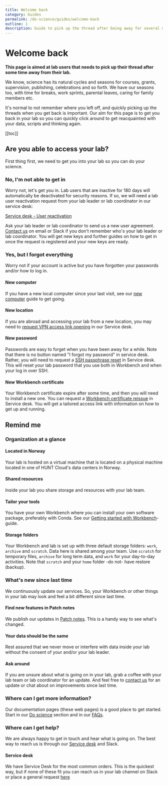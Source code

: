 ```yaml
---
title: Welcome back
category: Guides
permalink: /do-science/guides/welcome-back
outline: 1
description: Guide to pick up the thread after being away for several months.
---
```


# Welcome back

**This page is aimed at lab users that needs to pick up their thread after some time away from their lab.**

We know, science has its natural cycles and seasons for courses, grants, supervision, publishing, celebrations and so forth. We have our seasons too, with time for breaks, work sprints, parental leaves, caring for family members etc. 

It's normal to not remember where you left off, and quickly picking up the threads when you get back is important. Our aim for this page is to get you back in your lab so you can quickly click around to get reacquainted with your data, scripts and thinking again.

[[toc]]


## Are you able to access your lab?

First thing first, we need to get you into your lab so you can do your science. 

### No, I'm not able to get in

Worry not, let's get you in. Lab users that are inactive for 180 days will automatically be deactivated for security reasons. If so, we will need a lab user reactivation request from your lab leader or lab coordinator in our service desk:

[Service desk - User reactivation](/administer-science/service-desk/lab-orders/#reactivate-lab-user)

Ask your lab leader or lab coordinator to send us a new user agreement. [Contact us](/contact) on email or Slack if you don't remember who's your lab leader or lab coordinator. You will get new keys and further guides on how to get in once the request is registered and your new keys are ready. 

### Yes, but I forgot everything

Worry not if your account is active but you have forgotten your passwords and/or how to log in. 

#### New computer

If you have a new local computer since your last visit, see our [new computer](/do-science/guides/new-computer) guide to get going.

#### New location

If you are abroad and accessing your lab from a new location, you may need to [request VPN access link opening](/do-science/service-desk/#vpn-access-list) in our Service desk.

#### New password

Passwords are easy to forget when you have been away for a while. Note that there is no button named "I forgot my password" in service desk. Rather, you will need to request a [SSH passphrase reset](/do-science/service-desk/#ssh-passphrase-reset) in Service desk. This will reset your lab password that you use both in Workbench and when your log in over SSH.

#### New Workbench certificate

Your Workbench certificate expire after some time, and then you will need to install a new one. You can request a [Workbench certificate reissue](/do-science/service-desk/#hunt-workbench-reissue) in Service desk. You will get a tailored access link with information on how to get up and running. 

## Remind me

### Organization at a glance

#### Located in Norway

Your lab is hosted on a virtual machine that is located on a physical machine located in one of HUNT Cloud's data centers in Norway. 

#### Shared resources

Inside your lab you share storage and resources with your lab team.

#### Tailor your tools

You have your own Workbench where you can install your own software package, preferably with Conda. See our [Getting started with Workbench](/do-science/hunt-workbench/getting-started/)-guide.

#### Storage folders

Your Workbench and lab is set up with three default storage folders: `work`, `archive` and `scratch`. Data here is shared among your team. Use `scratch` for temporary files, `archive` for long term data, and `work` for your day-to-day activities. Note that `scratch` and your `home` folder -do not- have restore (backup). 

### What's new since last time

We continuously update our services. So, your Workbench or other things in your lab may look and feel a bit different since last time. 

#### Find new features in Patch notes

We publish our updates in [Patch notes](/administer-science/patch-notes/#patch-notes). This is a handy way to see what's changed.

#### Your data should be the same

Rest assured that we never move or interfere with data inside your lab without the consent of your and/or your lab leader.

#### Ask around

If you are unsure about what is going on in your lab, grab a coffee with your lab team or lab coordinator for an update. And feel free to [contact us](/contact) for an update or chat about on improvements since last time.


### Where can I get more information?

Our documentation pages (these web pages) is a good place to get started. Start in our [Do science](/do-science/) section and in our [FAQs](/do-science/faq/).

### Where can I get help?

We are always happy to get in touch and hear what is going on. The best way to reach us is through our [Service desk](/do-science/service-desk/#service-desk-for-lab-users) and Slack.

#### Service desk

We have Service Desk for the most common orders. This is the quickest way, but if none of these fit you can reach us in your lab channel on Slack or place a general request [here](/do-science/service-desk/#general-service-request)





